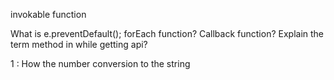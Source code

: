
invokable function

What is e.preventDefault();
forEach function?
Callback function?
Explain the term method in while getting api?

1 : How the number conversion to the string

